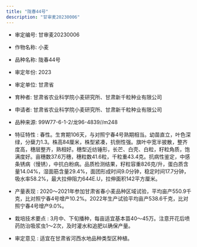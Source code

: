 ```yaml
---
title: "陇春44号"
description: "甘审麦20230006"
---
```

* 审定编号:  甘审麦20230006

*  作物名称:  小麦

*  品种名称:  陇春44号

*  审定年份:  2023

*  审定单位:  甘肃省

* 育种者:  甘肃省农业科学院小麦研究所、甘肃新千粒种业有限公司

*  申请者:  甘肃省农业科学院小麦研究所、甘肃新千粒种业有限公司

*  品种来源:  99W77-6-1-2/龙96-4839//m248

*  特征特性 : 
春性。生育期106天，与对照宁春4号熟期相当。幼苗直立，叶色深绿，分蘖力1.3。株高84厘米，株型紧凑，抗倒性强。旗叶中宽半披散，整齐度高，穗层整齐，熟相好。穗型近纺锤形，长芒、白壳、白粒，籽粒角质，饱满度好。亩穗数37.6万穗，穗粒数41.6粒，千粒重43.4克。抗病性鉴定，中感条锈病（慢锈），中抗白粉病。品质检测结果，籽粒容重826克/升，蛋白质含量14.04%，湿面筋含量29.4%，面团形成时间9.0分钟，稳定时间17.7分钟，吸水率58.2%，最大拉伸阻力644E.U，拉伸面积142平方厘米。
 
*  产量表现 : 
2020～2021年参加甘肃省春小麦品种区域试验，平均亩产550.9千克，比对照宁春4号增产10.2%。2022年生产试验平均亩产538.6千克，比对照宁春4号增产9.0%。

*  栽培技术要点 : 
3月中、下旬播种，每亩适宜基本苗40～45万。注意开花后喷药防治吸浆虫1～2次，及时灌水和追肥以确保产量。

*  审定意见 : 
适宜在甘肃省河西水地品种类型区种植。
